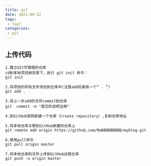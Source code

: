 ```yaml
---
title: git
date: 2021-09-22
tags:
 - tag7
categories: 
 - git
---
```

## 上传代码
    1.建立GIt可管理的仓库
    cd到本地项目根目录下，执行 git init 命令：
    git init

    2.将项目的所有文件添加到仓库中(注意add后面有一个“ . ”)
    git add .

    3.将上一步add的文件commit到仓库
    git  commit -m "提交的说明注释"

    4.到GitHub官网新建一个仓库（Create repository）,复制仓库地址

    5.将本地仓库关联到GitHub新建的仓库上
    git remote add origin https://github.com/RmBBBBBBBBB/myblog.git

    6.使用pull命令
    git pull origin master

    7.将本地仓库的文件上传到GitHub远程仓库
    git push -u origin master



